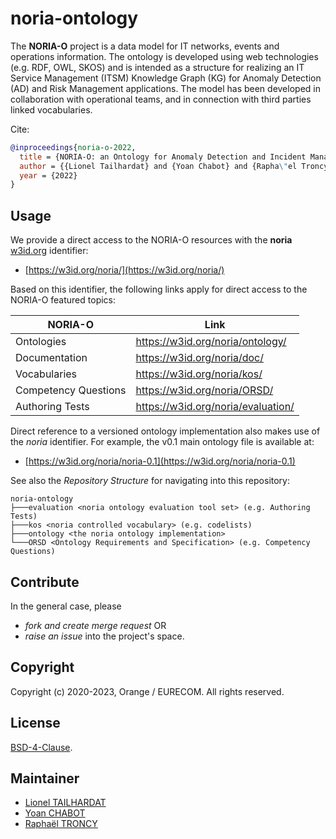# noria-ontology

The **NORIA-O** project is a data model for IT networks, events and operations information.
The ontology is developed using web technologies (e.g. RDF, OWL, SKOS) and is intended as a structure for realizing an IT Service Management (ITSM) Knowledge Graph (KG) for Anomaly Detection (AD) and Risk Management applications.
The model has been developed in collaboration with operational teams, and in connection with third parties linked vocabularies.

Cite:
```bibtex
@inproceedings{noria-o-2022,
  title = {NORIA-O: an Ontology for Anomaly Detection and Incident Management in ICT Systems},
  author = {{Lionel Tailhardat} and {Yoan Chabot} and {Rapha\"el Troncy}},
  year = {2022}
}
```

## Usage

We provide a direct access to the NORIA-O resources with the **noria** [w3id.org](https://w3id.org/) identifier:
* [https://w3id.org/noria/](https://w3id.org/noria/)

Based on this identifier, the following links apply for direct access to the NORIA-O featured topics:

| NORIA-O | Link |
| --- | --- |
| Ontologies | https://w3id.org/noria/ontology/ |
| Documentation | https://w3id.org/noria/doc/ |
| Vocabularies | https://w3id.org/noria/kos/ |
| Competency Questions | https://w3id.org/noria/ORSD/ |
| Authoring Tests | https://w3id.org/noria/evaluation/ |

Direct reference to a versioned ontology implementation also makes use of the *noria* identifier.
For example, the v0.1 main ontology file is available at:
* [https://w3id.org/noria/noria-0.1](https://w3id.org/noria/noria-0.1)


See also the *Repository Structure* for navigating into this repository:
```
noria-ontology
├───evaluation <noria ontology evaluation tool set> (e.g. Authoring Tests)
├───kos <noria controlled vocabulary> (e.g. codelists)
├───ontology <the noria ontology implementation>
└───ORSD <Ontology Requirements and Specification> (e.g. Competency Questions)
```

## Contribute

In the general case, please
* *fork and create merge request* OR
* *raise an issue* into the project's space.

## Copyright

Copyright (c) 2020-2023, Orange / EURECOM. All rights reserved.

## License

[BSD-4-Clause](LICENSE.txt).

## Maintainer

* [Lionel TAILHARDAT](mailto:lionel.tailhardat@orange.com)
* [Yoan CHABOT](mailto:yoan.chabot@orange.com)
* [Raphaël TRONCY](mailto:raphael.troncy@eurecom.fr)
